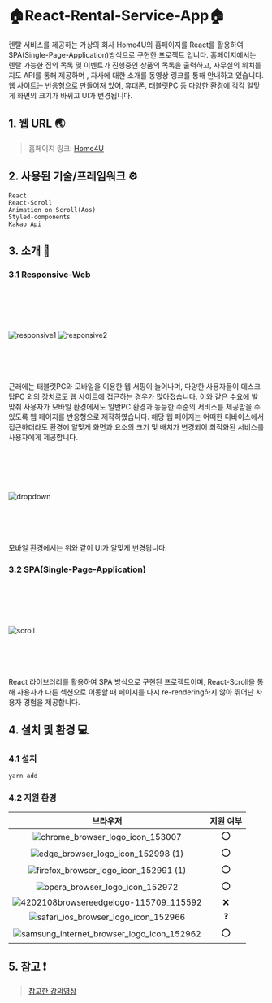 # 🏠React-Rental-Service-App🏠
렌탈 서비스를 제공하는 가상의 회사 Home4U의 홈페이지를 React를 활용하여 SPA(Single-Page-Application)방식으로 구현한 프로젝트 입니다. 홈페이지에서는 렌탈 가능한 집의 목록 및 이벤트가 진행중인 상품의 목록을 출력하고, 사무실의 위치를 지도 API를 통해 제공하며 , 자사에 대한 소개를 동영상 링크를 통해 안내하고 있습니다. 웹 사이트는 반응형으로 만들어져 있어, 휴대폰, 태블릿PC 등 다양한 환경에 각각 알맞게 화면의 크기가 바뀌고 UI가 변경됩니다.

## 1. 웹 URL 🌏

> 홈페이지 링크: [Home4U](https://sudo-terry.github.io/React-Rental-Service-App/)

## 2. 사용된 기술/프레임워크 ⚙

    React
    React-Scroll
    Animation on Scroll(Aos)
    Styled-components
    Kakao Api

## 3. 소개 📑

 ### 3.1 Responsive-Web
 
 </br></br></br></br></br>
 ![responsive1](https://user-images.githubusercontent.com/76080411/120591678-86674800-c477-11eb-8563-66f4b4f1981c.gif)
 ![responsive2](https://user-images.githubusercontent.com/76080411/120591739-a0088f80-c477-11eb-852f-79e88d0e007d.gif)
 </br></br></br></br></br>
 
 근래에는 태블릿PC와 모바일을 이용한 웹 서핑이 늘어나며, 다양한 사용자들이 데스크탑PC 외의 장치로도 웹 사이트에 접근하는 경우가 많아졌습니다. 이와 같은 수요에 발맞춰
 사용자가 모바일 환경에서도 일반PC 환경과 동등한 수준의 서비스를 제공받을 수 있도록 웹 페이지를 반응형으로 제작하였습니다. 해당 웹 페이지는 어떠한 디바이스에서 접근하더라도
 환경에 알맞게 화면과 요소의 크기 및 배치가 변경되어 최적화된 서비스를 사용자에게 제공합니다.
 
 </br></br></br></br></br>
 ![dropdown](https://user-images.githubusercontent.com/76080411/120597897-95062d00-c480-11eb-91d2-7cd2a8f09009.gif)
 </br></br></br></br></br>
 
 모바일 환경에서는 위와 같이 UI가 알맞게 변경됩니다.
 
 ### 3.2 SPA(Single-Page-Application)
 
  </br></br></br></br></br>
 ![scroll](https://user-images.githubusercontent.com/76080411/120598162-e7dfe480-c480-11eb-8e8a-1d2048d9b212.gif)
  </br></br></br></br></br>
  
  React 라이브러리를 활용하여 SPA 방식으로 구현된 프로젝트이며, React-Scroll을 통해 사용자가 다른 섹션으로 이동할 때 페이지를 다시 re-rendering하지 않아 뛰어난 사용자 경험을
  제공합니다.
 
## 4. 설치 및 환경 💻

### 4.1 설치

    yarn add

### 4.2 지원 환경

|브라우저|지원 여부|
|:------:|:---:|
|![chrome_browser_logo_icon_153007](https://user-images.githubusercontent.com/76080411/122536040-1522ba00-d05f-11eb-9225-cc48f1ecab66.png)|⭕|
|![edge_browser_logo_icon_152998 (1)](https://user-images.githubusercontent.com/76080411/122536173-384d6980-d05f-11eb-9274-d12d40d553a5.png)|⭕|
|![firefox_browser_logo_icon_152991 (1)](https://user-images.githubusercontent.com/76080411/122536366-67fc7180-d05f-11eb-8317-97c532da4786.png)|⭕|
|![opera_browser_logo_icon_152972](https://user-images.githubusercontent.com/76080411/122536332-603ccd00-d05f-11eb-81c8-bc3dcf163090.png)|⭕|
|![4202108browsereedgelogo-115709_115592](https://user-images.githubusercontent.com/76080411/122536401-72b70680-d05f-11eb-869a-8ba641f8a45b.png)|❌|
|![safari_ios_browser_logo_icon_152966](https://user-images.githubusercontent.com/76080411/122536463-84001300-d05f-11eb-898d-38f654af507b.png)|❓|
|![samsung_internet_browser_logo_icon_152962](https://user-images.githubusercontent.com/76080411/122536485-895d5d80-d05f-11eb-9973-7bb1def22792.png)|⭕|

## 5. 참고 ❗

> [참고한 강의영상](https://www.youtube.com/watch?v=sKs9FiAHSN4&list=LL&index=6&t=4590s)
